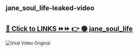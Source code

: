 
 ## jane_soul_life-leaked-video 

# <h2><a href="https://clipsfans.com/jane_soul_life&ref=git">🔗 Click to LINKS ⏩⏩ 👉 🟢 jane_soul_life </a></h2>

<a href="https://clipsfans.com/jane_soul_life&ref=git" rel="nofollow" data-target="animated-image.originalLink"><img src="https://i.ibb.co.com/xMMVF88/686577567.gif" alt="Viral Video Original" style="max-width: 100%; display: inline-block;" data-target="animated-image.originalImage"></a>
